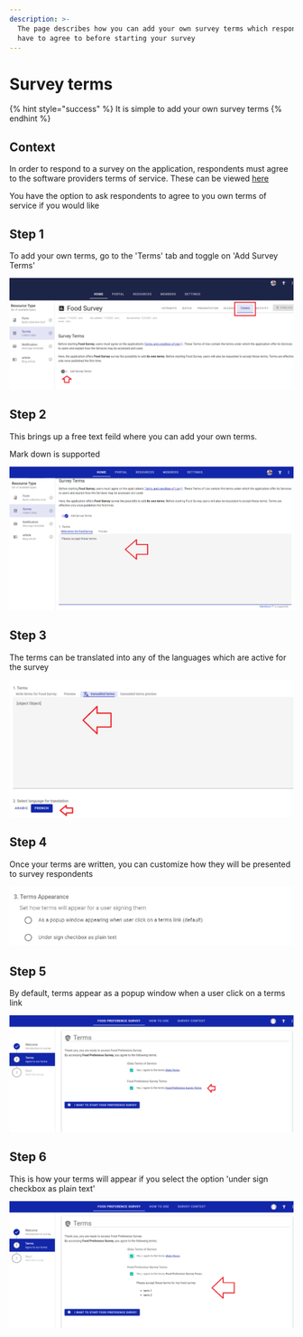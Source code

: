 ```yaml
---
description: >-
  The page describes how you can add your own survey terms which respondents
  have to agree to before starting your survey
---
```


# Survey terms

{% hint style="success" %}
It is simple to add your own survey terms
{% endhint %}

## Context

In order to respond to a survey on the application, respondents must agree to the software providers terms of service.  These can be viewed [here](https://idata.tools/home/terms)

You have the option to ask respondents to agree to you own terms of service if you would like

## Step 1

To add your own terms, go to the 'Terms' tab and toggle on 'Add Survey Terms'

![](<../../.gitbook/assets/image (312) (1).png>)

## Step 2

This brings up a free text feild where you can add your own terms. &#x20;

Mark down is supported

![](<../../.gitbook/assets/image (314) (1) (1) (1).png>)

## Step 3

The terms can be translated into any of the languages which are active for the survey

![](<../../.gitbook/assets/image (299) (1).png>)

## Step 4

Once your terms are written, you can customize how they will be presented to survey respondents

![](<../../.gitbook/assets/image (310) (1) (1).png>)

## Step 5

By default, terms appear as a popup window when a user click on a terms link

![](<../../.gitbook/assets/image (314) (1) (1).png>)

## Step 6

This is how your terms will appear if you select the option 'under sign checkbox as plain text'

![](<../../.gitbook/assets/image (299).png>)
